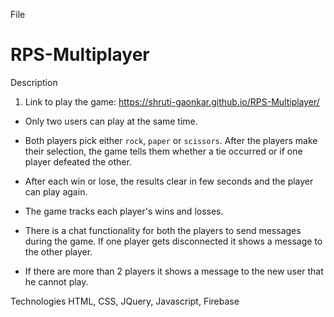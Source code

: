File 

# RPS-Multiplayer

Description

1. Link to play the game: https://shruti-gaonkar.github.io/RPS-Multiplayer/

  * Only two users can play at the same time.

  * Both players pick either `rock`, `paper` or `scissors`. After the players make their selection, the game tells them whether a tie occurred or if one player defeated the other.

  * After each win or lose, the results clear in few seconds and the player can play again.

  * The game tracks each player's wins and losses.

  * There is a chat functionality for both the players to send messages during the game. If one player gets disconnected it shows a message to the other player.

  * If there are more than 2 players it shows a message to the new user that he cannot play.

Technologies
HTML, CSS, JQuery, Javascript, Firebase